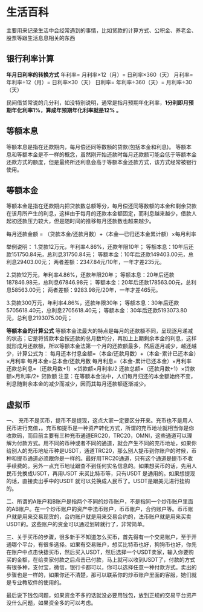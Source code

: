 # 生活百科
主要用来记录生活中会经常遇到的事情，比如贷款的计算方式、公积金、养老金、股票等跟生活息息相关的东西

## 银行利率计算
**年月日利率的转换方式**
年利率= 月利率×12（月）= 日利率×360（天）
月利率= 年利率÷12（月）= 日利率×30（天）
日利率= 年利率÷360（天）= 月利率÷30（天）

民间借贷常说的几分利，如没特别说明，通常是指月预期年化利率，**1分利即月预期年化利率1%，算成年预期年化利率就是12% 。**

## 等额本息 
等额本息是指在还款期内，每月偿还同等数额的贷款(包括本金和利息)。
等额本息和等额本金是不一样的概念，虽然刚开始还款时每月还款额可能会低于等额本金还款方式的额度，但是最终所还利息会高于等额本金还款方式，该方式经常被银行使用。

## 等额本金
等额本金是指在还款期内把贷款数总额等分，每月偿还同等数额的本金和剩余贷款在该月所产生的利息，这样由于每月的还款本金额固定，而利息越来越少，借款人起初还款压力较大，但是随时间的推移每月还款数也越来越少。

每月还款金额 = （贷款本金/还款月数）+（本金—已归还本金累计额）×每月利率

举例说明：
1.贷款12万元，年利率4.86%，还款年限10年；
等额本息：10年后还款151750.84元，总利息31750.84元；
等额本金：10年后还款149403.00元，总利息29403.00元；
两者差额：2347.84元/10年，一年才差235元。

2.贷款12万元，年利率4.86%，还款年限20年；
等额本息：20年后还款187846.98元，总利息67846.98元；
等额本金：20年后还款178563.00元，总利息58563.00元；
两者差额：9283.98元/20年，一年才差465元。

3.贷款300万元，年利率4.86%，还款年限30年；
等额本息：30年后还款5705618.40元，总利息2705618.40元；
等额本金：30年后还款5193073.80元，总利息2193075.00元；

**等额本金的计算公式**
等额本金法最大的特点是每月的还款额不同，呈现逐月递减的状态；它是将贷款本金按还款的总月数均分，再加上上期剩余本金的利息，这样就形成月还款额，所以等额本金法第一个月的还款额最多，然后逐月减少，越还越少，计算公式为：
每月还本付息金额=（本金/还款月数）+（本金-累计已还本金）×月利率
每月本金=总本金/还款月数
每月利息=（本金-累计已还本金）×月利率
还款总利息=（还款月数+1）×贷款额×月利率/2
还款总额=（还款月数+1）×贷款额×月利率/2+ 贷款额
注意：在等额本金法中，人们每月归还的本金额始终不变，利息随剩余本金的减少而减少，因而其每月还款额逐渐减少。

## 虚拟币
一、 充币不是买币，提币不是提现，这点大家一定要区分开来。充币也不是用人民币进行充值，。充币和提币是一种资产转化方式，所谓的充币地址就相当你是你收款码，而目前主要有三种充币通道ERC20，TRC20，OMNI，这些通道可以理解为付款方式。用不同的币种或者不同的通道，就会产生不同的充币地址，如果你给别人的充币地址币种是USDT，通道TRC20，那么别人提币到你账户的时候，币种和提币通道必须跟你是一样的。最好用TRC20通道，只有这个通道是提币不收手续费的。另外一点充币地址跟查不到任何实名信息的。如果想买币的话，先用人民币兑换成USDT，再用USDT 来买比特币等，只有USDT 是通用的。如果想提现的话，直接卖出手中的USDT 就可以兑换成人民币了。USDT是跟美元进行挂钩的。

二、所谓的A账户和B账户是指两个不同的炒币账户，不是指同一个炒币账户里面的AB账户。在一个炒币账户的资产中法币账户，币币账户，合约账户等。币币账户就是用来交易现货的，合约账户就是用来交易合约的，法币账户就是用来买卖USDT的。这些账户的资金可以通过划转就行了，非常简单。

三、关于买币的步骤，很多新手不知道怎么买币，首先得有一个交易账户，至于开通哪个平台，有很多选择。如果有交易账户，想买比特币也好，狗狗币也好，你先在账户中点击快捷买币，然后买入USDT，然后选择一个USDT卖家，输入你要购买的金额，在给卖家付款之后点击已付款，马上就可以收到USDT了，付款的方式有很多种，支付宝，微信，银行卡都可以，你可以选择任意一种付款方式。卖出的步骤也是一样的，如果你还不清楚，那可以联系你的炒币账户里面的客服，她们就是专业教软件的使用的。

最后说下钱包问题，如果资金不多的话就没必要用钱包，放到正规的交易平台资产没什么问题，如果资金多的可以考虑。